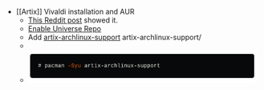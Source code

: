 - [[Artix]] Vivaldi installation and AUR
	- [This Reddit post](https://www.reddit.com/r/artixlinux/comments/ve00lw/can_not_find_artixarchlinuxsupport/) showed it.
	- [Enable Universe Repo](https://wiki.artixlinux.org/Main/Repositories#Universe)
	- Add [artix-archlinux-support](https://dev.to/nabbisen/artix-linux-add-arch-linux-repos-extra-community-35ab) artix-archlinux-support/
	-
	- ![image.png](../assets/image_1659002073013_0.png)